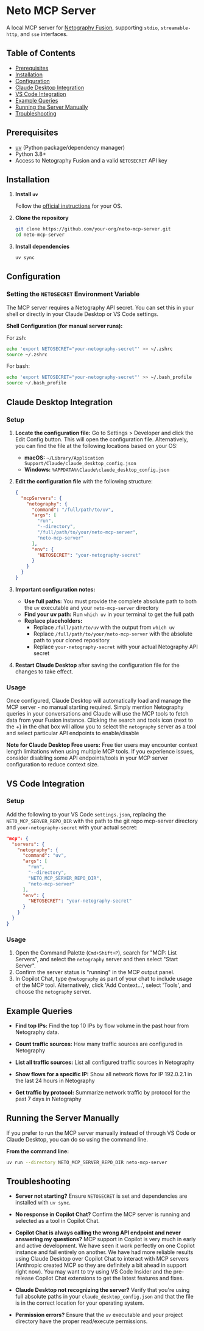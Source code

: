 # Neto MCP Server

A local MCP server for [Netography Fusion](https://netography.com/), supporting `stdio`, `streamable-http`, and `sse` interfaces.

## Table of Contents

- [Prerequisites](#prerequisites)
- [Installation](#installation)
- [Configuration](#configuration)
- [Claude Desktop Integration](#claude-desktop-integration)
- [VS Code Integration](#vs-code-integration)
- [Example Queries](#example-queries)
- [Running the Server Manually](#running-the-server-manually)
- [Troubleshooting](#troubleshooting)

## Prerequisites

- [uv](https://github.com/astral-sh/uv?tab=readme-ov-file#installation) (Python package/dependency manager)
- Python 3.8+
- Access to Netography Fusion and a valid `NETOSECRET` API key

## Installation

1. **Install `uv`**

   Follow the [official instructions](https://github.com/astral-sh/uv?tab=readme-ov-file#installation) for your OS.

2. **Clone the repository**

   ```bash
   git clone https://github.com/your-org/neto-mcp-server.git
   cd neto-mcp-server
   ```

3. **Install dependencies**

   ```bash
   uv sync
   ```

## Configuration

### Setting the `NETOSECRET` Environment Variable

The MCP server requires a Netography API secret. You can set this in your shell or directly in your Claude Desktop or VS Code settings.

**Shell Configuration (for manual server runs):**

For zsh:

```bash
echo 'export NETOSECRET="your-netography-secret"' >> ~/.zshrc
source ~/.zshrc
```

For bash:

```bash
echo 'export NETOSECRET="your-netography-secret"' >> ~/.bash_profile
source ~/.bash_profile
```

## Claude Desktop Integration

### Setup

1. **Locate the configuration file:**
  Go to Settings > Developer and click the Edit Config button.  This will open the configuration file.  Alternatively, you can find the file at the following locations based on your OS:

   - **macOS:** `~/Library/Application Support/Claude/claude_desktop_config.json`
   - **Windows:** `%APPDATA%\Claude\claude_desktop_config.json`

2. **Edit the configuration file** with the following structure:

   ```json
   {
     "mcpServers": {
       "netography": {
         "command": "/full/path/to/uv",
         "args": [
           "run",
           "--directory",
           "/full/path/to/your/neto-mcp-server",
           "neto-mcp-server"
         ],
         "env": {
           "NETOSECRET": "your-netography-secret"
         }
       }
     }
   }
   ```

3. **Important configuration notes:**
   - **Use full paths:** You must provide the complete absolute path to both the `uv` executable and your `neto-mcp-server` directory
   - **Find your uv path:** Run `which uv` in your terminal to get the full path
   - **Replace placeholders:**
     - Replace `/full/path/to/uv` with the output from `which uv`
     - Replace `/full/path/to/your/neto-mcp-server` with the absolute path to your cloned repository
     - Replace `your-netography-secret` with your actual Netography API secret

4. **Restart Claude Desktop** after saving the configuration file for the changes to take effect.

### Usage

Once configured, Claude Desktop will automatically load and manage the MCP server - no manual starting required. Simply mention Netography queries in your conversations and Claude will use the MCP tools to fetch data from your Fusion instance.  Clicking the search and tools icon (next to the +) in the chat box will allow you to select the `netography` server as a tool and select particular API endpoints to enable/disable

**Note for Claude Desktop Free users:** Free tier users may encounter context length limitations when using multiple MCP tools. If you experience issues, consider disabling some API endpoints/tools in your MCP server configuration to reduce context size.

## VS Code Integration

### Setup

Add the following to your VS Code `settings.json`, replacing the `NETO_MCP_SERVER_REPO_DIR` with the path to the git repo mcp-server directory and `your-netography-secret` with your actual secret:

```json
"mcp": {
  "servers": {
    "netography": {
      "command": "uv",
      "args": [
        "run",
        "--directory",
        "NETO_MCP_SERVER_REPO_DIR",
        "neto-mcp-server"
      ],
      "env": {
        "NETOSECRET": "your-netography-secret"
      }
    }
  }
}
```

### Usage

1. Open the Command Palette (`Cmd+Shift+P`), search for "MCP: List Servers", and select the `netography` server and then select "Start Server".
2. Confirm the server status is "running" in the MCP output panel.
3. In Copilot Chat, type `@netography` as part of your chat to include usage of the MCP tool.  Alternatively, click 'Add Context...', select 'Tools', and choose the `netography` server.

## Example Queries

- **Find top IPs:**
  Find the top 10 IPs by flow volume in the past hour from Netography data.

- **Count traffic sources:**
  How many traffic sources are configured in Netography

- **List all traffic sources:**
  List all configured traffic sources in Netography

- **Show flows for a specific IP:**
  Show all network flows for IP 192.0.2.1 in the last 24 hours in Netography

- **Get traffic by protocol:**
  Summarize network traffic by protocol for the past 7 days in Netography

## Running the Server Manually

If you prefer to run the MCP server manually instead of through VS Code or Claude Desktop, you can do so using the command line.

**From the command line:**

```bash
uv run --directory NETO_MCP_SERVER_REPO_DIR neto-mcp-server
```

## Troubleshooting

- **Server not starting?**
  Ensure `NETOSECRET` is set and dependencies are installed with `uv sync`.

- **No response in Copilot Chat?**
  Confirm the MCP server is running and selected as a tool in Copilot Chat.

- **Copilot Chat is always calling the wrong API endpoint and never answering my questions?**
  MCP support in Copilot is very much in early and active development.  We have seen it work perfectly on one Copilot instance and fail entirely on another.  We have had more reliable results using Claude Desktop over Copilot Chat to interact with MCP servers (Anthropic created MCP so they are definitely a bit ahead in support right now).  You may want to try using VS Code Insider and the pre-release Copilot Chat extensions to get the latest features and fixes.

- **Claude Desktop not recognizing the server?**
  Verify that you're using full absolute paths in your `claude_desktop_config.json` and that the file is in the correct location for your operating system.

- **Permission errors?**
  Ensure that the `uv` executable and your project directory have the proper read/execute permissions.
